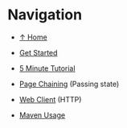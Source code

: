 <meta noindex>

# Navigation

  * [&uarr; Home](#)
  * [Get Started](#get-started)
  * [5 Minute Tutorial](#5mintutorial)
  * [Page Chaining](#page-chaining) (Passing state)
  * [Web Client](#webclient) (HTTP)

  * [Maven Usage](#maven)